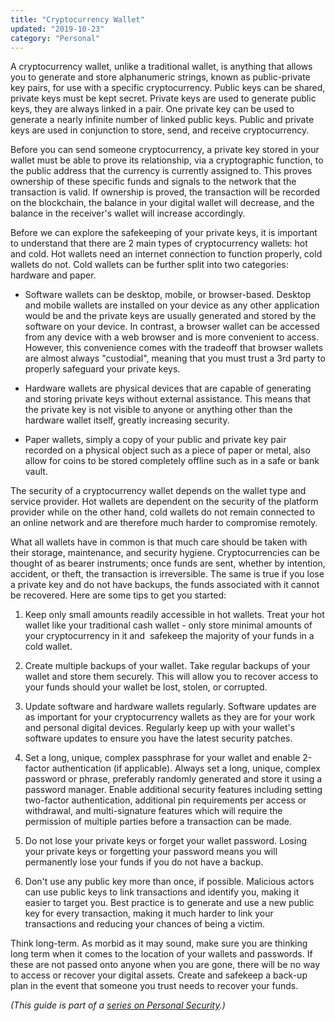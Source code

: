 ```yaml
---
title: "Cryptocurrency Wallet"
updated: "2019-10-23"
category: "Personal"
---
```


A cryptocurrency wallet, unlike a traditional wallet, is anything that allows you to generate and store alphanumeric strings, known as public-private key pairs, for use with a specific cryptocurrency. Public keys can be shared, private keys must be kept secret. Private keys are used to generate public keys, they are always linked in a pair. One private key can be used to generate a nearly infinite number of linked public keys. Public and private keys are used in conjunction to store, send, and receive cryptocurrency.

Before you can send someone cryptocurrency, a private key stored in your wallet must be able to prove its relationship, via a cryptographic function, to the public address that the currency is currently assigned to. This proves ownership of these specific funds and signals to the network that the transaction is valid. If ownership is proved, the transaction will be recorded on the blockchain, the balance in your digital wallet will decrease, and the balance in the receiver's wallet will increase accordingly. 

Before we can explore the safekeeping of your private keys, it is important to understand that there are 2 main types of cryptocurrency wallets: hot and cold. Hot wallets need an internet connection to function properly, cold wallets do not. Cold wallets can be further split into two categories: hardware and paper.

-   Software wallets can be desktop, mobile, or browser-based. Desktop and mobile wallets are installed on your device as any other application would be and the private keys are usually generated and stored by the software on your device. In contrast, a browser wallet can be accessed from any device with a web browser and is more convenient to access. However, this convenience comes with the tradeoff that browser wallets are almost always "custodial", meaning that you must trust a 3rd party to properly safeguard your private keys. 

-   Hardware wallets are physical devices that are capable of generating and storing private keys without external assistance. This means that the private key is not visible to anyone or anything other than the hardware wallet itself, greatly increasing security.

-   Paper wallets, simply a copy of your public and private key pair recorded on a physical object such as a piece of paper or metal, also allow for coins to be stored completely offline such as in a safe or bank vault.

The security of a cryptocurrency wallet depends on the wallet type and service provider. Hot wallets are dependent on the security of the platform provider while on the other hand, cold wallets do not remain connected to an online network and are therefore much harder to compromise remotely. 

What all wallets have in common is that much care should be taken with their storage, maintenance, and security hygiene. Cryptocurrencies can be thought of as bearer instruments; once funds are sent, whether by intention, accident, or theft, the transaction is irreversible. The same is true if you lose a private key and do not have backups, the funds associated with it cannot be recovered. Here are some tips to get you started: 

1.  Keep only small amounts readily accessible in hot wallets. Treat your hot wallet like your traditional cash wallet - only store minimal amounts of your cryptocurrency in it and  safekeep the majority of your funds in a cold wallet.

2.  Create multiple backups of your wallet. Take regular backups of your wallet and store them securely. This will allow you to recover access to your funds should your wallet be lost, stolen, or corrupted. 

3.  Update software and hardware wallets regularly. Software updates are as important for your cryptocurrency wallets as they are for your work and personal digital devices. Regularly keep up with your wallet's software updates to ensure you have the latest security patches. 

4.  Set a long, unique, complex passphrase for your wallet and enable 2-factor authentication (if applicable). Always set a long, unique, complex password or phrase, preferably randomly generated and store it using a password manager. Enable additional security features including setting two-factor authentication, additional pin requirements per access or withdrawal, and multi-signature features which will require the permission of multiple parties before a transaction can be made.

5.  Do not lose your private keys or forget your wallet password. Losing your private keys or forgetting your password means you will permanently lose your funds if you do not have a backup.

6.  Don't use any public key more than once, if possible. Malicious actors can use public keys to link transactions and identify you, making it easier to target you. Best practice is to generate and use a new public key for every transaction, making it much harder to link your transactions and reducing your chances of being a victim.

Think long-term. As morbid as it may sound, make sure you are thinking long term when it comes to the location of your wallets and passwords. If these are not passed onto anyone when you are gone, there will be no way to access or recover your digital assets. Create and safekeep a back-up plan in the event that someone you trust needs to recover your funds.

*(This guide is part of a [series on Personal Security](/news/2019-10-23-personal-security-series).)*
